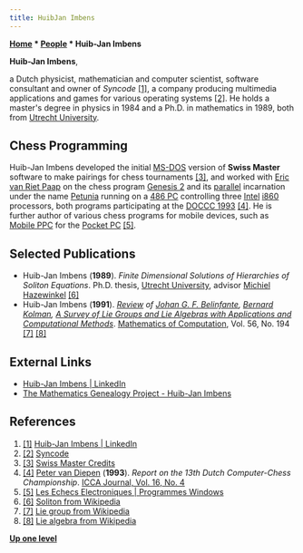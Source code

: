 ```yaml
---
title: HuibJan Imbens
---
```

**[Home](Home "Home") * [People](People "People") * Huib-Jan Imbens**

**Huib-Jan Imbens**,

a Dutch physicist, mathematician and computer scientist, software consultant and owner of *Syncode*
<a id="cite-note-1" href="#cite-ref-1">[1]</a>, a company producing multimedia applications and games for various operating systems
<a id="cite-note-2" href="#cite-ref-2">[2]</a>.
He holds a master's degree in physics in 1984 and a Ph.D. in mathematics in 1989, both from [Utrecht University](https://en.wikipedia.org/wiki/Utrecht_University).

## Chess Programming

Huib-Jan Imbens developed the initial [MS-DOS](MS-DOS "MS-DOS") version of **Swiss Master** software to make pairings for chess tournaments <a id="cite-note-3" href="#cite-ref-3">[3]</a>,
and worked with [Eric van Riet Paap](Eric_van_Riet_Paap "Eric van Riet Paap") on the chess program [Genesis 2](Genesis_NL "Genesis NL") and its [parallel](Parallel_Search "Parallel Search") incarnation under the name [Petunia](Petunia "Petunia") running on a [486 PC](X86 "X86") controlling three [Intel](Intel "Intel") [i860](I860 "I860") processors,
both programs participating at the [DOCCC 1993](DOCCC_1993 "DOCCC 1993") <a id="cite-note-4" href="#cite-ref-4">[4]</a>.
He is further author of various chess programs for mobile devices, such as [Mobile PPC](index.php?title=Mobile_PPC&action=edit&redlink=1 "Mobile PPC (page does not exist)") for the [Pocket PC](index.php?title=Pocket_PC&action=edit&redlink=1 "Pocket PC (page does not exist)") <a id="cite-note-5" href="#cite-ref-5">[5]</a>.

## Selected Publications

- Huib-Jan Imbens (**1989**). *Finite Dimensional Solutions of Hierarchies of Soliton Equations*. Ph.D. thesis, [Utrecht University](https://en.wikipedia.org/wiki/Utrecht_University), advisor [Michiel Hazewinkel](Mathematician#MHazewinkel "Mathematician") <a id="cite-note-6" href="#cite-ref-6">[6]</a>
- Huib-Jan Imbens (**1991**). *[Review](https://www.jstor.org/stable/2008421?refreqid=excelsior%3A25d8699aca4f2ae205fd2d18a46ad9a1) of [Johan G. F. Belinfante](https://dblp.uni-trier.de/pid/13/1836.html), [Bernard Kolman](https://dblp.uni-trier.de/pid/30/354.html), [A Survey of Lie Groups and Lie Algebras with Applications and Computational Methods](https://epubs.siam.org/doi/book/10.1137/1.9781611971330?mobileUi=0&)*. [Mathematics of Computation](https://en.wikipedia.org/wiki/Mathematics_of_Computation), Vol. 56, No. 194 <a id="cite-note-7" href="#cite-ref-7">[7]</a> <a id="cite-note-8" href="#cite-ref-8">[8]</a>

## External Links

- [Huib-Jan Imbens | LinkedIn](https://www.linkedin.com/in/huib-jan-imbens-93b3b72/)
- [The Mathematics Genealogy Project - Huib-Jan Imbens](https://www.mathgenealogy.org/id.php?id=51011)

## References

1. <a id="cite-ref-1" href="#cite-note-1">[1]</a> [Huib-Jan Imbens | LinkedIn](https://www.linkedin.com/in/huib-jan-imbens-93b3b72/)
1. <a id="cite-ref-2" href="#cite-note-2">[2]</a> [Syncode](http://www.syncode.nl/syncode/)
1. <a id="cite-ref-3" href="#cite-note-3">[3]</a> [Swiss Master Credits](https://www.susendian.nl/swissmaster/index.html?credits.html)
1. <a id="cite-ref-4" href="#cite-note-4">[4]</a> [Peter van Diepen](Peter_van_Diepen "Peter van Diepen") (**1993**). *Report on the 13th Dutch Computer-Chess Championship*. [ICCA Journal, Vol. 16, No. 4](ICGA_Journal#16_4 "ICGA Journal")
1. <a id="cite-ref-5" href="#cite-note-5">[5]</a> [Les Echecs Electroniques | Programmes Windows](http://www.echecs.site/Windows.html)
1. <a id="cite-ref-6" href="#cite-note-6">[6]</a> [Soliton from Wikipedia](https://en.wikipedia.org/wiki/Soliton)
1. <a id="cite-ref-7" href="#cite-note-7">[7]</a> [Lie group from Wikipedia](https://en.wikipedia.org/wiki/Lie_group)
1. <a id="cite-ref-8" href="#cite-note-8">[8]</a> [Lie algebra from Wikipedia](https://en.wikipedia.org/wiki/Lie_algebra)

**[Up one level](People "People")**

